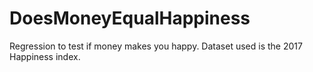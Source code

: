 # DoesMoneyEqualHappiness
Regression to test if money makes you happy. Dataset used is the 2017 Happiness index. 
